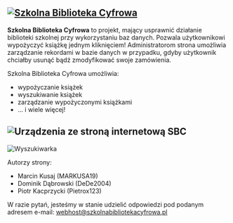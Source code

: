 [![Szkolna Biblioteka Cyfrowa](https://i.imgur.com/uVflsds.png)](https://www.szkolnabibliotekacyfrowa.pl/) 
-
**Szkolna Biblioteka Cyfrowa** to projekt, mający usprawnić działanie biblioteki szkolnej przy wykorzystaniu baz danych. Pozwala użytkownikowi wypożyczyć książkę jednym kliknięciem! Administratorom strona umożliwia zarządzanie rekordami w bazie danych w przypadku, gdyby użytkownik chciałby usunąć bądź zmodyfikować swoje zamówienia.

Szkolna Biblioteka Cyfrowa umożliwia:

 - wypożyczanie książek
 - wyszukiwanie książek
 - zarządzanie wypożyczonymi książkami
 - ... i wiele więcej!

![Urządzenia ze stroną internetową SBC](https://imgur.com/JjGUrWH.png)
-
![Wyszukiwarka](https://imgur.com/bI5eeWQ.png)

Autorzy strony:

 - Marcin Kusaj (MARKUSA19)
 - Dominik Dąbrowski (DeDe2004)
 - Piotr Kacprzycki (Pietrox123)

W razie pytań, jesteśmy w stanie udzielić odpowiedzi pod podanym adresem e-mail: webhost@szkolnabibliotekacyfrowa.pl
